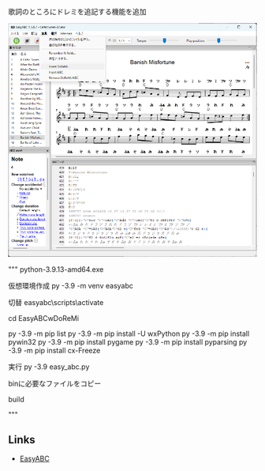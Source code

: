 歌詞のところにドレミを追記する機能を追加



![DoReMi](doremi.png "EasyABC")


"""
python-3.9.13-amd64.exe

仮想環境作成
py -3.9 -m venv easyabc

切替
easyabc\scripts\activate

cd EasyABCwDoReMi

py -3.9 -m pip list
py -3.9 -m pip install -U wxPython
py -3.9 -m pip install pywin32
py -3.9 -m pip install pygame
py -3.9 -m pip install pyparsing
py -3.9 -m pip install cx-Freeze

実行
py -3.9 easy_abc.py

binに必要なファイルをコピー

build

"""


## Links

- [EasyABC](https://github.com/jwdj/EasyABC)

